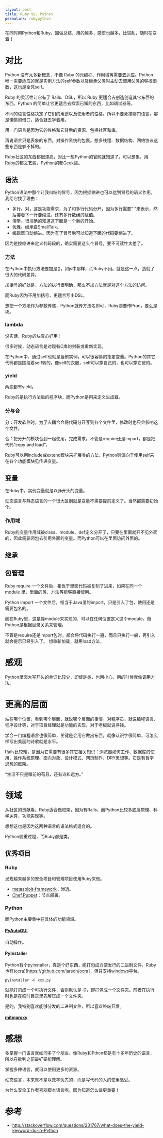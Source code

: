 ```yaml
---
layout: post
title: Ruby VS. Python
permalink: rubypython
---
```


在同时用Python和Ruby，固做总结，用的越多，感悟也越多，比较乱，随时在变着！

# 对比
Python 没有太多新概念，不像 Ruby 的元编程、作用域等需要去适应。Python 唯一需要适应的就是实例方法的self参数以及继承父类时主动去调用父类的够找函数，这也是全凭self。

Ruby 的灵活性让它有了 Rails、DSL，所以 Ruby 更适合去创造创造其它东西的东西。Python 的简单让它更适合去探索已知的东西，比如调试器等。

不同的语言性格决定了它们的用途以及使用者的性格。所以不要死抱哪门语言，那是懒惰的借口，适合就去学着用。

用一门语言是因为它的性格和它背后的资源，包括社区和库。

再说语言只是表象的东西，对操作系统的包裹。想多线程、数据结构、网络协议这些东西是躲不掉的。

Ruby社区的东西都很漂亮，对比一想Python的官网就知道了。可以想象，用Ruby的都文艺些，Python的都Geek些。

## 语法

Python语法中那个让我纠结的冒号，因为根据缩进也可以达到冒号的语义作用，我给它找了理由：

* 多行。对，这是功能需求，为了和多行代码分开，因为多行需要" \"来表示，然后接着下一行要缩进。还有多行数组的赋值。
* 清晰。很准确的知道这下面是一个新的开始。
* 优雅。继承自SmallTalk。
* 编辑器自动缩进。因为有了冒号后可以知道下面的代码要缩进了。

因为是按缩进来定义代码段的，确实需要这么个冒号，要不可读性太差了。

### 方法
在Python中执行方法要加是()，如js中那样，而Ruby不用。就是这一点，造就了很大的代码差异。

加括号的好处是，方法的执行很明确，那么不加方法就是对这个方法的访问。

而Ruby因为不用加括号，更适合写出DSL。

想把一个方法作为参数传递，Python就传方法名即可，Ruby则要传Proc，要么是块。

### lambda

说实话，Ruby的块真心好用！

很多时候，动态语言是对现有C库的封装或重新实现。

在Python中，通过self也就是当前实例，可以很容易的指定变量。Python的其它代码都是围绕着self转的，像self的衣服，self可以穿自己的，也可以穿它爸的。

### yield
两边都有yield。

Ruby的是执行方法后的程序块，而Python是用来定义生成器。

### 分与合
分：开发软件时，为了去耦合会将代码分开写到各个文件里，修改时也只会影响这个文件。

合：把分开的模块合到一起使用，完成需求。不管是require还是import，都是把代码“copy and load”。

Ruby可以用include或extend模块来扩展类的方法，Python则偏向于使用self来在各个功能模块见传递变量。

## 变量
在Ruby中，实例变量就是以@开头的变量。

动态语言与静态语言的一个很大区别就是变量不需要提前定义了。当然都需要初始化。

### 作用域

Ruby的变量作用域被class、module、def定义分开了，只要在里面就开不见外面的，因此需要闭包去引用外面的变量。而Python可以在里面访问外面的。

## 继承

## 包管理
Ruby require 一个文件后，相当于里面代码被复制了进来，如果在同一个 module 里，里面的类、方法等能够直接使用。

Python import 一个文件后，相当于Java里的import，只是引入了包，使用还是需要包名的。

而在Ruby里，这是靠module来实现的，可以在任何位置定义这个module。而Python是根据目录关系来管理。

不管是require还是import包时，都会将代码执行一遍，而且只执行一般，再引入就会提示已经引入了。
想重新加载，就用load方法。




# 感观
Python里面大写开头的单词比较少，即使是类，也用小心，用的时候就像调用方法。


# 更高的层面
站在哪个位置，看到哪个层面，就说哪个层面的事情。对程序员，就说编程语言、程序设计等，对于项目经理就是功能的实现，对于老板就说挣钱。

学会一门编程语言也很简单，关键是会用它做出东西。就像认识字很简单，可怎么样写出美丽的诗歌就是水平。

Rails比较难，是因为它需要有很多其它相关知识：浏览器如何工作、数据库的使用、操作系统原理、面向对象、设计模式、网页制作、DRY思想等。它是有哲学思想的框架。

“生活不只是眼前的苟且，还有诗和远方。”


# 领域
从社区的贡献看，Ruby适合做框架，因为有Rails，而Python比较多底层原理、科学运算、功能实现等。

想想这也是因为这两种语言的语法格式适合的。

Python侧重过程，而Ruby都是类。


## 优秀项目

### Ruby
发现越来越多的安全项目和管理项目使用Ruby来做。

* [metasploit-framework](https://github.com/rapid7/metasploit-framework)：渗透。
* [Chef](),[Puppet]()：节点部署。

### Python
而Python主要集中在具体的功能领域。

#### [PyAutoGUI]()
自动操作。

#### PyInstaller
Python有个pyinstaller，真是个好东西，能打包成方便发行的二进制文件。Ruby也有(ocra)[https://github.com/larsch/ocra]，但只支持windows平台。

```
pyinstaller -F xxx.py
```

就能打包成一个可执行文件，否则默认是-D，即打包成一个文件夹。前者在执行时也是在临时目录里先解压成一个文件夹。

是的，我特别喜欢能够分发的二进制文件，所以喜欢终端开发。

#### [mitmproxy](https://github.com/mitmproxy/mitmproxy)


# 感想
多掌握一门语言就如同多了个朋友。像Ruby和Pthon都是有十多年历史的语言，所以在批判之前最好要能理解。

掌握多种语言，就可以使用更多的资源。

动态语言，本来就不是以效率优先的，而是写代码的人的使用感受。

为什么安全工作者喜欢脚本语言呢，因为知道怎么做更重要！


# 参考
* http://stackoverflow.com/questions/231767/what-does-the-yield-keyword-do-in-Python
